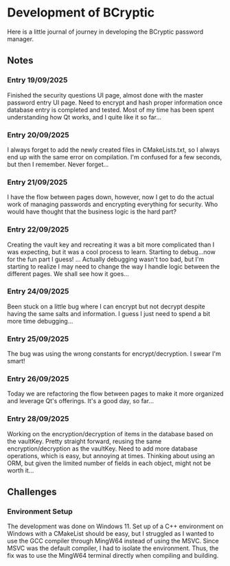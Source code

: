 # Development of BCryptic
Here is a little journal of journey in developing the BCryptic password manager. 

## Notes

### Entry 19/09/2025
Finished the security questions UI page, almost done with the master password entry UI page. Need to encrypt and hash proper information once database entry is completed and tested. Most of my time has been spent understanding how Qt works, and I quite like it so far...

### Entry 20/09/2025
I always forget to add the newly created files in CMakeLists.txt, so I always end up with the same error on compilation. I'm confused for a few seconds, but then I remember. Never forget...

### Entry 21/09/2025
I have the flow between pages down, however, now I get to do the actual work of managing passwords and encrypting everything for security. Who would have thought that the business logic is the hard part?

### Entry 22/09/2025
Creating the vault key and recreating it was a bit more complicated than I was expecting, but it was a cool process to learn. Starting to debug...now for the fun part I guess! ... Actually debugging wasn't too bad, but I'm starting to realize I may need to change the way I handle logic between the different pages. We shall see how it goes...

### Entry 24/09/2025
Been stuck on a little bug where I can encrypt but not decrypt despite having the same salts and information. I guess I just need to spend a bit more time debugging...

### Entry 25/09/2025
The bug was using the wrong constants for encrypt/decryption. I swear I'm smart!

### Entry 26/09/2025
Today we are refactoring the flow between pages to make it more organized and leverage Qt's offerings. It's a good day, so far...

### Entry 28/09/2025
Working on the encryption/decryption of items in the database based on the vaultKey. Pretty straight forward, reusing the same encryption/decryption as the vaultKey. Need to add more database operations, which is easy, but annoying at times. Thinking about using an ORM, but given the limited number of fields in each object, might not be worth it...

## Challenges

### Environment Setup
The development was done on Windows 11. Set up of a C++ environment on Windows with a CMakeList should be easy, but I struggled as I wanted to use the GCC compiler through MingW64 instead of using the MSVC. Since MSVC was the default compiler, I had to isolate the environment. Thus, the fix was to use the MingW64 terminal directly when compiling and building. 